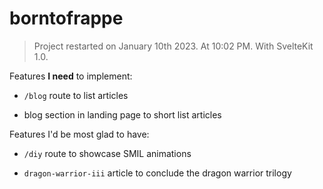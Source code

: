# borntofrappe

> Project restarted on January 10th 2023. At 10:02 PM. With SvelteKit 1.0.

Features **I need** to implement:

- `/blog` route to list articles

- blog section in landing page to short list articles

Features I'd be most glad to have:

- `/diy` route to showcase SMIL animations

- `dragon-warrior-iii` article to conclude the dragon warrior trilogy <!-- deadline 2023-03-26 -->
